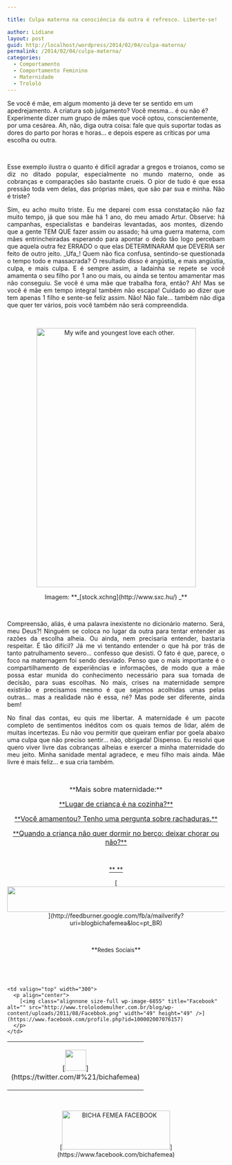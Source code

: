 ```yaml
---

title: Culpa materna na consciência da outra é refresco. Liberte-se!

author: Lidiane
layout: post
guid: http://localhost/wordpress/2014/02/04/culpa-materna/
permalink: /2014/02/04/culpa-materna/
categories:
  - Comportamento
  - Comportamento Feminino
  - Maternidade
  - Trololó
---
```

Se você é mãe, em algum momento já deve ter se sentido em um apedrejamento. A criatura sob julgamento? Você mesma… é ou não é? Experimente dizer num grupo de mães que você optou, conscientemente, por uma cesárea. Ah, não, diga outra coisa: fale que quis suportar todas as dores do parto por horas e horas… e depois espere as críticas por uma escolha ou outra.

&nbsp;

<p style="text-align: justify;">
  Esse exemplo ilustra o quanto é difícil agradar a gregos e troianos, como se diz no ditado popular, especialmente no mundo materno, onde as cobranças e comparações são bastante crueis. O pior de tudo é que essa pressão toda vem delas, das próprias mães, que são par sua e minha. Não é triste?
</p>

<!--more-->

<p style="text-align: justify;">
  Sim, eu acho muito triste. Eu me deparei com essa constatação não faz muito tempo, já que sou mãe há 1 ano, do meu amado Artur. Observe: há campanhas, especialistas e bandeiras levantadas, aos montes, dizendo  que a gente TEM QUE fazer assim ou assado; há uma guerra materna, com mães entrincheiradas esperando para apontar o dedo tão logo percebam que aquela outra fez ERRADO o que elas DETERMINARAM que DEVERIA ser feito de outro jeito. _Ufa_! Quem não fica confusa, sentindo-se questionada o tempo todo e massacrada? O resultado disso é angústia, e mais angústia, culpa, e mais culpa. E é sempre assim, a ladainha se repete se você amamenta o seu filho por 1 ano ou mais, ou ainda se tentou amamentar mas não conseguiu. Se você é uma mãe que trabalha fora, então? Ah! Mas se você é mãe em tempo integral também não escapa! Cuidado ao dizer que tem apenas 1 filho e sente-se feliz assim. Não! Não fale… também não diga que quer ter vários, pois você também não será compreendida.
</p>

&nbsp;

<p style="text-align: center;">
  <a href="http://www.trololodemulher.com.br/blog/wp-content/uploads/2014/01/MATERNIDADE-FILHOS-FAMILIA.jpg"><img class="alignnone size-full wp-image-9885" alt="My wife and youngest love each other." src="http://www.trololodemulher.com.br/blog/wp-content/uploads/2014/01/MATERNIDADE-FILHOS-FAMILIA.jpg" width="369" height="600" /></a>
</p>

<p style="text-align: center;">
  Imagem: **_[stock.xchng](http://www.sxc.hu/) _**
</p>

&nbsp;

<p style="text-align: justify;">
  Compreensão, aliás, é uma palavra inexistente no dicionário materno. Será, meu Deus?! Ninguém se coloca no lugar da outra para tentar entender as razões da escolha alheia. Ou ainda, nem precisaria entender, bastaria respeitar. É tão difícil? Já me vi tentando entender o que há por trás de tanto patrulhamento severo… confesso que desisti. O fato é que, parece, o foco na maternagem foi sendo desviado. Penso que o mais importante é o compartilhamento de experiências e informações, de modo que a mãe possa estar munida do conhecimento necessário para sua tomada de decisão, para suas escolhas. No mais, crises na maternidade sempre existirão e precisamos mesmo é que sejamos acolhidas umas pelas outras… mas a realidade não é essa, né? Mas pode ser diferente, ainda bem!
</p>

<p style="text-align: justify;">
  No final das contas, eu quis me libertar. A maternidade é um pacote completo de sentimentos inéditos com os quais temos de lidar, além de muitas incertezas. Eu não vou permitir que queiram enfiar por goela abaixo uma culpa que não preciso sentir… não, obrigada! Dispenso. Eu resolvi que quero viver livre das cobranças alheias e exercer a minha maternidade do meu jeito. Minha sanidade mental agradece, e meu filho mais ainda. Mãe livre é mais feliz… e sua cria também.
</p>

&nbsp;

<p style="text-align: center;">
  **<span style="font-size: medium;">Mais sobre maternidade:</span>**
</p>

<p style="text-align: center;">
  <a href="http://www.trololodemulher.com.br/2013/10/14/crianca-alimentacao/">**<span style="font-size: medium;">Lugar de criança é na cozinha?</span>**</a>
</p>

<p style="text-align: center;">
  <a href="http://www.trololodemulher.com.br/2013/09/13/amamentacao-rachaduras/">**<span style="font-size: medium;">Você amamentou? Tenho uma pergunta sobre rachaduras.</span>**</a>
</p>

<p style="text-align: center;">
  <a href="http://www.trololodemulher.com.br/2013/09/06/sono-bebe-berco-choro/">**<span style="font-size: medium;">Quando a criança não quer dormir no berço: deixar chorar ou não?</span>**</a>
</p>

&nbsp;

<p align="center">
  <a href="http://www.trololodemulher.com.br/2013/09/11/decoracao-parede-fotos/">** **</a>
</p>

<p align="center">
  [<img class="alignnone size-full wp-image-8451" title="Assine o Bicha Fêmea grátis!" alt="" src="http://www.trololodemulher.com.br/blog/wp-content/uploads/2012/01/rodapé.png" width="600" height="59" />](http://feedburner.google.com/fb/a/mailverify?uri=blogbichafemea&loc=pt_BR) 
</p>

&nbsp;

<p align="center">
  **<span style="font-size: small;">Redes Sociais</span>**
</p>

&nbsp;

&nbsp;

<table width="600" border="0" cellspacing="0" cellpadding="2">
  <tr>
    <td valign="top" width="300">
      <p align="center">
        [<img class="alignnone size-full wp-image-6857" title="Twitter" alt="" src="http://www.trololodemulher.com.br/blog/wp-content/uploads/2011/08/Twitter.png" width="49" height="49" />](https://twitter.com/#%21/bichafemea) 
      </p>
    </td>
    
    <td valign="top" width="300">
      <p align="center">
        [<img class="alignnone size-full wp-image-6855" title="Facebook" alt="" src="http://www.trololodemulher.com.br/blog/wp-content/uploads/2011/08/Facebbok.png" width="49" height="49" />](https://www.facebook.com/profile.php?id=100002007076157) 
      </p>
    </td>
  </tr>
</table>

&nbsp;

<p style="text-align: center;">
  [<img class="alignnone size-full wp-image-9849" alt="BICHA FEMEA FACEBOOK" src="http://www.trololodemulher.com.br/blog/wp-content/uploads/2014/01/BICHA-FEMEA-FACEBOOK1.png" width="250" height="90" />](https://www.facebook.com/bichafemea) 
</p>

&nbsp;

<p style="text-align: center;">